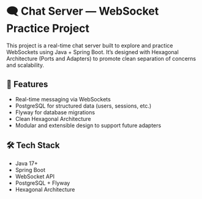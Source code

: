 # 🗨️ Chat Server — WebSocket Practice Project
This project is a real-time chat server built to explore and practice WebSockets using Java + Spring Boot.
It’s designed with Hexagonal Architecture (Ports and Adapters) to promote clean separation of concerns and scalability.

## 🚀 Features
- Real-time messaging via WebSockets
- PostgreSQL for structured data (users, sessions, etc.)
- Flyway for database migrations
- Clean Hexagonal Architecture
- Modular and extensible design to support future adapters

## 🛠️ Tech Stack
- Java 17+
- Spring Boot
- WebSocket API
- PostgreSQL + Flyway
- Hexagonal Architecture
